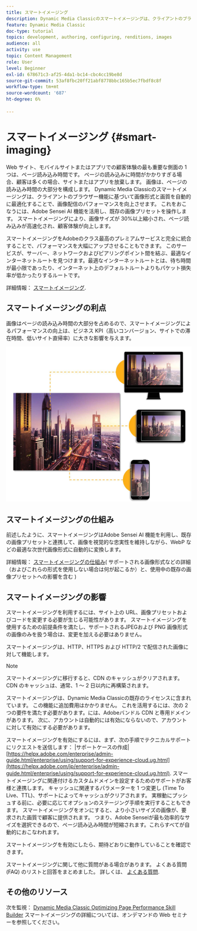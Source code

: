 ```yaml
---
title: スマートイメージング
description: Dynamic Media Classicのスマートイメージングは、クライアントのブラウザー機能に基づいて画像形式と画質を自動的に最適化することで、画像配信のパフォーマンスを向上させます。 これをおこなうには、Adobe Sensei AI 機能を活用し、既存の画像プリセットを操作します。 スマートイメージングの詳細と、それを使用してページ読み込みを高速化して、より優れた顧客体験を提供する方法について説明します。
feature: Dynamic Media Classic
doc-type: tutorial
topics: development, authoring, configuring, renditions, images
audience: all
activity: use
topic: Content Management
role: User
level: Beginner
exl-id: 678671c3-af25-4da1-bc14-cbc4cc19be8d
source-git-commit: 53af8fbc20ff21abf8778bbc165b5ec7fbdf8c8f
workflow-type: tm+mt
source-wordcount: '687'
ht-degree: 6%

---
```


# スマートイメージング {#smart-imaging}

Web サイト、モバイルサイトまたはアプリでの顧客体験の最も重要な側面の 1 つは、ページ読み込み時間です。 ページの読み込みに時間がかかりすぎる場合、顧客は多くの場合、サイトまたはアプリを放棄します。 画像は、ページの読み込み時間の大部分を構成します。 Dynamic Media Classicのスマートイメージングは、クライアントのブラウザー機能に基づいて画像形式と画質を自動的に最適化することで、画像配信のパフォーマンスを向上させます。 これをおこなうには、Adobe Sensei AI 機能を活用し、既存の画像プリセットを操作します。 スマートイメージングにより、画像サイズが 30%以上縮小され、ページ読み込みが高速化され、顧客体験が向上します。

スマートイメージングをAdobeのクラス最高のプレミアムサービスと完全に統合することで、パフォーマンスを大幅にアップさせることもできます。 このサービスが、サーバー、ネットワークおよびピアリングポイント間を結ぶ、最適なインターネットルートを見つけます。最適なインターネットルートとは、待ち時間が最小限であったり、インターネット上のデフォルトルートよりもパケット損失率が低かったりするルートです。

詳細情報： [スマートイメージング](https://experienceleague.adobe.com/docs/experience-manager-65/assets/dynamic/imaging-faq.html).

## スマートイメージングの利点

画像はページの読み込み時間の大部分を占めるので、スマートイメージングによるパフォーマンスの向上は、ビジネス KPI（高いコンバージョン、サイトでの滞在時間、低いサイト直帰率）に大きな影響を与えます。

![画像](assets/smart-imaging/smart-imaging-1.png)

## スマートイメージングの仕組み

前述したように、スマートイメージングはAdobe Sensei AI 機能を利用し、既存の画像プリセットと連携して、画像を視覚的な忠実性を維持しながら、WebP などの最適な次世代画像形式に自動的に変換します。

詳細情報： [スマートイメージングの仕組み](https://experienceleague.adobe.com/docs/experience-manager-65/assets/dynamic/imaging-faq.html#how-does-smart-imaging-work)( サポートされる画像形式などの詳細（およびこれらの形式を使用しない場合は何が起こるか）と、使用中の既存の画像プリセットへの影響を含む )

## スマートイメージングの影響

スマートイメージングを利用するには、サイト上の URL、画像プリセットおよびコードを変更する必要が生じる可能性があります。 スマートイメージングを使用するための前提条件を満たし、サポートされるJPEGおよび PNG 画像形式の画像のみを扱う場合は、変更を加える必要はありません。

スマートイメージングは、HTTP、HTTPS および HTTP/2 で配信された画像に対して機能します。

>[!NOTE]
>
>スマートイメージングに移行すると、CDN のキャッシュがクリアされます。 CDN のキャッシュは、通常、1 ～ 2 日以内に再構築されます。

スマートイメージングは、Dynamic Media Classicの既存のライセンスに含まれています。 この機能に追加費用はかかりません。 これを活用するには、次の 2 つの要件を満たす必要があります。には、Adobeバンドル CDN と専用ドメインがあります。 次に、アカウントは自動的には有効にならないので、アカウントに対して有効にする必要があります。

スマートイメージングを有効にするには、まず、次の手順でテクニカルサポートにリクエストを送信します： |サポートケースの作成| [https://helpx.adobe.com/enterprise/admin-guide.html/enterprise/using/support-for-experience-cloud.ug.html](https://helpx.adobe.com/jp/enterprise/admin-guide.html/enterprise/using/support-for-experience-cloud.ug.html). スマートイメージングに関連付けるカスタムドメインを設定するためのサポートがお客様と連携します。 キャッシュに関連するパラメーターを 1 つ変更し (Time To Live、TTL)、サポートによってキャッシュがクリアされます。 実稼動にプッシュする前に、必要に応じてオプションのステージング手順を実行することもできます。 スマートイメージングをオンにすると、より小さいサイズの画像が、要求された画質で顧客に提供されます。 つまり、Adobe Senseiが最も効率的なサイズを選択できるので、ページ読み込み時間が短縮されます。これらすべてが自動的におこなわれます。

スマートイメージングを有効にしたら、期待どおりに動作していることを確認できます。

スマートイメージングに関して他に質問がある場合があります。 よくある質問 (FAQ) のリストと回答をまとめました。 詳しくは、 [よくある質問](https://experienceleague.adobe.com/docs/experience-manager-65/assets/dynamic/imaging-faq.html).

## その他のリソース

次を監視： [Dynamic Media Classic Optimizing Page Performance Skill Builder](https://seminars.adobeconnect.com/pzc1gw0cihpv) スマートイメージングの詳細については、オンデマンドの Web セミナーを参照してください。
